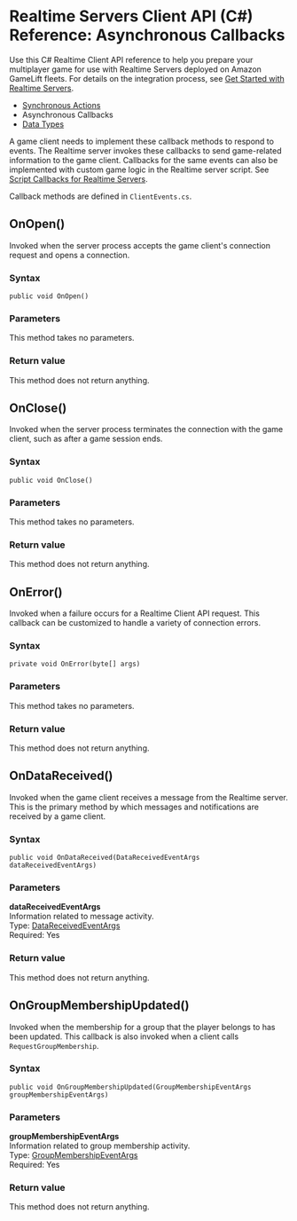 # Realtime Servers Client API \(C\#\) Reference: Asynchronous Callbacks<a name="realtime-sdk-csharp-ref-callbacks"></a>

Use this C\# Realtime Client API reference to help you prepare your multiplayer game for use with Realtime Servers deployed on Amazon GameLift fleets\. For details on the integration process, see [Get Started with Realtime Servers](realtime-plan.md)\.
+ [Synchronous Actions](realtime-sdk-csharp-ref-actions.md)
+ Asynchronous Callbacks
+ [Data Types](realtime-sdk-csharp-ref-datatypes.md)

A game client needs to implement these callback methods to respond to events\. The Realtime server invokes these callbacks to send game\-related information to the game client\. Callbacks for the same events can also be implemented with custom game logic in the Realtime server script\. See [Script Callbacks for Realtime Servers](realtime-script-callbacks.md)\.

Callback methods are defined in `ClientEvents.cs`\.

## OnOpen\(\)<a name="realtime-sdk-csharp-ref-callbacks-onopen"></a>

Invoked when the server process accepts the game client's connection request and opens a connection\.

### Syntax<a name="realtime-sdk-csharp-ref-callbacks-onopen-syntax"></a>

```
public void OnOpen()
```

### Parameters<a name="realtime-sdk-csharp-ref-callbacks-onopen-parameter"></a>

This method takes no parameters\.

### Return value<a name="realtime-sdk-csharp-ref-callbacks-onopen-return"></a>

This method does not return anything\. 

## OnClose\(\)<a name="realtime-sdk-csharp-ref-callbacks-onclose"></a>

Invoked when the server process terminates the connection with the game client, such as after a game session ends\.

### Syntax<a name="realtime-sdk-csharp-ref-callbacks-onclose-syntax"></a>

```
public void OnClose()
```

### Parameters<a name="realtime-sdk-csharp-ref-callbacks-onclose-parameter"></a>

This method takes no parameters\.

### Return value<a name="realtime-sdk-csharp-ref-callbacks-onclose-return"></a>

This method does not return anything\. 

## OnError\(\)<a name="realtime-sdk-csharp-ref-callbacks-onerror"></a>

Invoked when a failure occurs for a Realtime Client API request\. This callback can be customized to handle a variety of connection errors\.

### Syntax<a name="realtime-sdk-csharp-ref-callbacks-onerror-syntax"></a>

```
private void OnError(byte[] args)
```

### Parameters<a name="realtime-sdk-csharp-ref-callbacks-onerror-parameter"></a>

This method takes no parameters\.

### Return value<a name="realtime-sdk-csharp-ref-callbacks-onerror-return"></a>

This method does not return anything\. 

## OnDataReceived\(\)<a name="realtime-sdk-csharp-ref-callbacks-ondata"></a>

Invoked when the game client receives a message from the Realtime server\. This is the primary method by which messages and notifications are received by a game client\.

### Syntax<a name="realtime-sdk-csharp-ref-callbacks-ondata-syntax"></a>

```
public void OnDataReceived(DataReceivedEventArgs dataReceivedEventArgs)
```

### Parameters<a name="realtime-sdk-csharp-ref-callbacks-ondata-parameter"></a>

**dataReceivedEventArgs**  
Information related to message activity\.  
Type: [DataReceivedEventArgs](realtime-sdk-csharp-ref-datatypes.md#realtime-sdk-csharp-ref-datatypes-dataeventargs)  
Required: Yes

### Return value<a name="realtime-sdk-csharp-ref-callbacks-ondata-return"></a>

This method does not return anything\. 

## OnGroupMembershipUpdated\(\)<a name="realtime-sdk-csharp-ref-callbacks-ongroupupdate"></a>

Invoked when the membership for a group that the player belongs to has been updated\. This callback is also invoked when a client calls `RequestGroupMembership`\.

### Syntax<a name="realtime-sdk-csharp-ref-callbacks-ongroupupdate-syntax"></a>

```
public void OnGroupMembershipUpdated(GroupMembershipEventArgs groupMembershipEventArgs)
```

### Parameters<a name="realtime-sdk-csharp-ref-callbacks-ongroupupdate-parameter"></a>

**groupMembershipEventArgs**  
Information related to group membership activity\.   
Type: [GroupMembershipEventArgs](realtime-sdk-csharp-ref-datatypes.md#realtime-sdk-csharp-ref-datatypes-groupeventargs)  
Required: Yes

### Return value<a name="realtime-sdk-csharp-ref-callbacks-ongroupupdate-return"></a>

This method does not return anything\. 